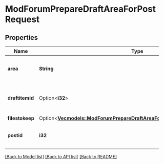 # ModForumPrepareDraftAreaForPostRequest

## Properties

Name | Type | Description | Notes
------------ | ------------- | ------------- | -------------
**area** | **String** | Area to prepare: attachment or post. | [default to null]
**draftitemid** | Option<**i32**> | The draft item id to use. 0 to generate one. | [optional][default to 0]
**filestokeep** | Option<[**Vec<models::ModForumPrepareDraftAreaForPostRequestFilestokeepInner>**](mod_forum_prepare_draft_area_for_post_request_filestokeep_inner.md)> |  | [optional]
**postid** | **i32** | Post to prepare the draft area for. | [default to null]

[[Back to Model list]](../README.md#documentation-for-models) [[Back to API list]](../README.md#documentation-for-api-endpoints) [[Back to README]](../README.md)


